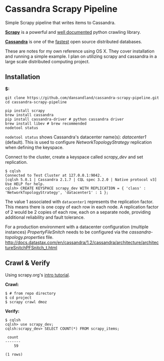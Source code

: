 # Cassandra Scrapy Pipeline

Simple Scrapy pipeline that writes items to Cassandra. 

**[Scrapy](http://scrapy.org/)** is a powerful and [well documented](http://doc.scrapy.org/en/1.0/intro/overview.html) python crawling library.

**[Cassandra](http://cassandra.apache.org/)** is one of the [fastest](http://www.datastax.com/apache-cassandra-leads-nosql-benchmark) open source distributed databases.

These are notes for my own reference using OS X. They cover installation and running a simple example. I plan on utilizing scrapy and cassandra in a large scale distributed computing project.

## Installation

**$:**
	
	git clone https://github.com/dansandland/cassandra-scrapy-pipeline.git
	cd cassandra-scrapy-pipeline

    pip install scrapy
    brew install cassandra
    pip install cassandra-driver # python cassandra driver
    brew install libev # brew recommended
    nodetool status
    
`nodetool status` shows Cassandra's datacenter name(s): *datacenter1* (default). This is used to configure *NetworkTopologyStrategy* replication when defining the keyspace. 
    
Connect to the cluster, create a keyspace called *scrapy_dev* and set replication.
    
    $ cqlsh
    Connected to Test Cluster at 127.0.0.1:9042.
	[cqlsh 5.0.1 | Cassandra 2.1.7 | CQL spec 3.2.0 | Native protocol v3]
	Use HELP for help.
    cqlsh> CREATE KEYSPACE scrapy_dev WITH REPLICATION = { 'class' : 'NetworkTopologyStrategy', 'datacenter1' : 1 };
    
The value 1 associated with `datacenter1` represents the replication factor. This means there is one copy of each row in each node. A replication factor of 2 would be 2 copies of each row, each on a separate node, providing additional reliability and fault tolerance.
      
For a production environment with a datacenter configuration (multiple instances) *PropertyFileSnitch* needs to be configured via the *cassandra-topology.properties* file. http://docs.datastax.com/en/cassandra/1.2/cassandra/architecture/architectureSnitchPFSnitch_t.html

## Crawl & Verify

Using scrapy.org's [intro tutorial](http://doc.scrapy.org/en/latest/intro/tutorial.html).

**Crawl:**
	
	$ # from repo directory
	$ cd project
	$ scrapy crawl dmoz
	
**Verify:**

	$ cqlsh
	cqlsh> use scrapy_dev;
	cqlsh:scrapy_dev> SELECT COUNT(*) FROM scrapy_items;
	
	 count
	-------
	    59
	
	(1 rows)

